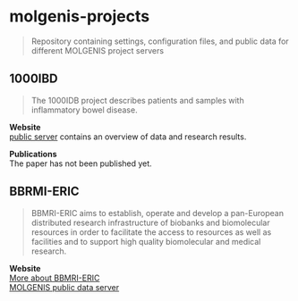 molgenis-projects
=================

> Repository containing settings, configuration files, and public data for different MOLGENIS project servers

1000IBD
-------
> The 1000IDB project describes patients and samples with inflammatory bowel disease. 

**Website**   
[public server](https://molgenis40.gcc.rug.nl/) contains an overview of data and research results.

**Publications**  
The paper has not been published yet.

BBRMI-ERIC
----------
> BBMRI-ERIC aims to establish, operate and develop a pan-European distributed research infrastructure of biobanks and biomolecular resources in order to facilitate the access to resources as well as facilities and to support high quality biomolecular and medical research.

**Website**  
[More about BBMRI-ERIC](http://www.bbmri-eric.eu/)  
[MOLGENIS public data server](https://molgenis21.gcc.rug.nl/)

